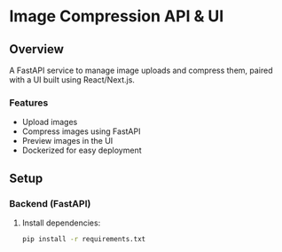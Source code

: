 # Image Compression API & UI

## Overview
A FastAPI service to manage image uploads and compress them, paired with a UI built using React/Next.js.

### Features
- Upload images
- Compress images using FastAPI
- Preview images in the UI
- Dockerized for easy deployment

## Setup

### Backend (FastAPI)
1. Install dependencies:
   ```bash
   pip install -r requirements.txt
